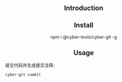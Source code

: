 <h2 align="center">Introduction</h2>
<div align="center"></div>
<h2 align="center">Install</h2>

<div align="center">
  npm i @cyber-tools/cyber-git -g
</div>

<h2 align="center">Usage</h2>


提交代码并生成提交注释:
```bash
cyber-git commit
```
